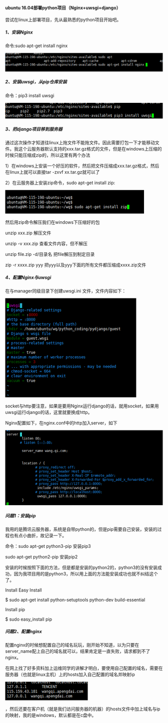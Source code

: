 #### ubuntu 16.04部署python项目（Nginx+uwsgi+django）
尝试在linux上部署项目，先从最熟悉的python项目开始吧。

##### 1、安装Nginx

命令:sudo apt-get install nginx

![](django_uwsgi01.png)


##### 2、安装uwsgi，从pip仓库安装

命令：pip3 install uwsgi

![](django_uwsgi02.png)
 

##### 3、把django项目移到服务器

通过这次操作才知道往linux上拖文件不能拖文件。因此需要打包一下才能移动文件。我这个云服务器默认支持的xxx.tar.gz格式的文件，但是在windows上压缩的时候只能压缩成zip的，所以这里有两个办法

1）在windows上安装一个好压的软件，然后把文件压缩成xxx.tar.gz格式，然后在linux上就可以直接tar -zxvf xx.tar.gz就可以了

2）在云服务器上安装zip命令，sudo apt-get install zip:

![](django_uwsgi03.png)


然后用zip命令解压我们在windows下压缩好的包

unzip xxx.zip   解压文件

unzip -v xxx.zip 查看文件内容，但不解压

unzip file.zip -d/目录名  把file解压到制定目录

zip -r xxxx.zip   yyy 把yyy以及yyy下面的所有文件都压缩成xxxx.zip文件

##### 4、配置Nginx与uwsgi

在与manager同级目录下创建uwsgi.ini 文件，文件内容如下：

![](django_uwsgi04.png)


socket与http要注意，如果是要用Nginx运行django的话，就用socket，如果用uwsgi运行django的话，这里就要换成http。

Nginx配置如下，在nginx.conf中的http加入server，如下

![](django_uwsgi05.png)


 

 

##### 问题1：安装pip

我用的是腾讯云服务器，系统是自带python的，但是pip需要自己安装，安装的过程也有点小曲折，故记录一下。

命令：sudo apt-get python3-pip 安装pip3

sudo apt-get python2-pip 安装pip2

安装的时候按照下面的方法，但是都是安装的python2的，python3的没有安装成功，因为我项目用的是python3，所以用上面的方法能安装成功也就不纠结这个了。

Install Easy Install

$ sudo apt-get install python-setuptools python-dev build-essential 

Install pip

$ sudo easy_install pip 

##### 问题2、配置nginx

配置nginx的时候想配置自己的域名玩玩，刚开始不知道，以为只要在server_name配上自己的域名就可以，结果肯定是一直失败，请求都到不了nginx。

在网上找了好多资料加上运维同学的讲解才明白，要使用自己配置的域名，需要在服务器（也就是linux主机）上的hosts加入自己配置的域名并映射ip

![](django_uwsgi06.png)

，然后还要在客户机（就是我们访问服务器的机器）的hosts文件中加上域名与ip的映射，我的是windows，默认都是在c盘中。


